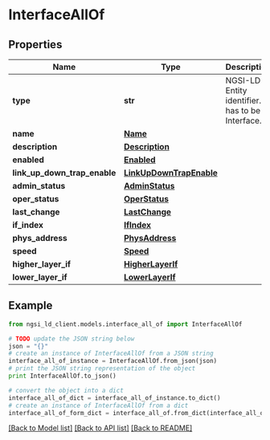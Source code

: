 # InterfaceAllOf


## Properties
Name | Type | Description | Notes
------------ | ------------- | ------------- | -------------
**type** | **str** | NGSI-LD Entity identifier. It has to be Interface. | [optional] [default to 'Interface']
**name** | [**Name**](Name.md) |  | [optional] 
**description** | [**Description**](Description.md) |  | [optional] 
**enabled** | [**Enabled**](Enabled.md) |  | [optional] 
**link_up_down_trap_enable** | [**LinkUpDownTrapEnable**](LinkUpDownTrapEnable.md) |  | [optional] 
**admin_status** | [**AdminStatus**](AdminStatus.md) |  | [optional] 
**oper_status** | [**OperStatus**](OperStatus.md) |  | [optional] 
**last_change** | [**LastChange**](LastChange.md) |  | [optional] 
**if_index** | [**IfIndex**](IfIndex.md) |  | [optional] 
**phys_address** | [**PhysAddress**](PhysAddress.md) |  | [optional] 
**speed** | [**Speed**](Speed.md) |  | [optional] 
**higher_layer_if** | [**HigherLayerIf**](HigherLayerIf.md) |  | [optional] 
**lower_layer_if** | [**LowerLayerIf**](LowerLayerIf.md) |  | [optional] 

## Example

```python
from ngsi_ld_client.models.interface_all_of import InterfaceAllOf

# TODO update the JSON string below
json = "{}"
# create an instance of InterfaceAllOf from a JSON string
interface_all_of_instance = InterfaceAllOf.from_json(json)
# print the JSON string representation of the object
print InterfaceAllOf.to_json()

# convert the object into a dict
interface_all_of_dict = interface_all_of_instance.to_dict()
# create an instance of InterfaceAllOf from a dict
interface_all_of_form_dict = interface_all_of.from_dict(interface_all_of_dict)
```
[[Back to Model list]](../README.md#documentation-for-models) [[Back to API list]](../README.md#documentation-for-api-endpoints) [[Back to README]](../README.md)


